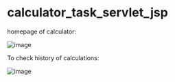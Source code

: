 # calculator_task_servlet_jsp


homepage of calculator:


![image](https://user-images.githubusercontent.com/65856669/173229034-3b4c8074-2c7f-4a8f-8913-6fbe20429c45.png)




To check history of calculations:


![image](https://user-images.githubusercontent.com/65856669/173229066-984f4eeb-e731-4687-a81b-5c42b28ca548.png)
